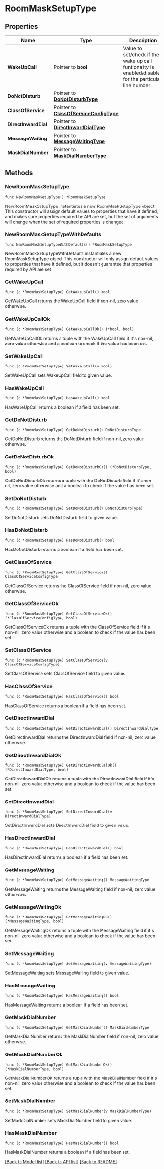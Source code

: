 # RoomMaskSetupType

## Properties

Name | Type | Description | Notes
------------ | ------------- | ------------- | -------------
**WakeUpCall** | Pointer to **bool** | Value to set/check if the wake up call funtionality is enabled/disabled for the particular line number. | [optional] 
**DoNotDisturb** | Pointer to [**DoNotDisturbType**](DoNotDisturbType.md) |  | [optional] 
**ClassOfService** | Pointer to [**ClassOfServiceConfigType**](ClassOfServiceConfigType.md) |  | [optional] 
**DirectInwardDial** | Pointer to [**DirectInwardDialType**](DirectInwardDialType.md) |  | [optional] 
**MessageWaiting** | Pointer to [**MessageWaitingType**](MessageWaitingType.md) |  | [optional] 
**MaskDialNumber** | Pointer to [**MaskDialNumberType**](MaskDialNumberType.md) |  | [optional] 

## Methods

### NewRoomMaskSetupType

`func NewRoomMaskSetupType() *RoomMaskSetupType`

NewRoomMaskSetupType instantiates a new RoomMaskSetupType object
This constructor will assign default values to properties that have it defined,
and makes sure properties required by API are set, but the set of arguments
will change when the set of required properties is changed

### NewRoomMaskSetupTypeWithDefaults

`func NewRoomMaskSetupTypeWithDefaults() *RoomMaskSetupType`

NewRoomMaskSetupTypeWithDefaults instantiates a new RoomMaskSetupType object
This constructor will only assign default values to properties that have it defined,
but it doesn't guarantee that properties required by API are set

### GetWakeUpCall

`func (o *RoomMaskSetupType) GetWakeUpCall() bool`

GetWakeUpCall returns the WakeUpCall field if non-nil, zero value otherwise.

### GetWakeUpCallOk

`func (o *RoomMaskSetupType) GetWakeUpCallOk() (*bool, bool)`

GetWakeUpCallOk returns a tuple with the WakeUpCall field if it's non-nil, zero value otherwise
and a boolean to check if the value has been set.

### SetWakeUpCall

`func (o *RoomMaskSetupType) SetWakeUpCall(v bool)`

SetWakeUpCall sets WakeUpCall field to given value.

### HasWakeUpCall

`func (o *RoomMaskSetupType) HasWakeUpCall() bool`

HasWakeUpCall returns a boolean if a field has been set.

### GetDoNotDisturb

`func (o *RoomMaskSetupType) GetDoNotDisturb() DoNotDisturbType`

GetDoNotDisturb returns the DoNotDisturb field if non-nil, zero value otherwise.

### GetDoNotDisturbOk

`func (o *RoomMaskSetupType) GetDoNotDisturbOk() (*DoNotDisturbType, bool)`

GetDoNotDisturbOk returns a tuple with the DoNotDisturb field if it's non-nil, zero value otherwise
and a boolean to check if the value has been set.

### SetDoNotDisturb

`func (o *RoomMaskSetupType) SetDoNotDisturb(v DoNotDisturbType)`

SetDoNotDisturb sets DoNotDisturb field to given value.

### HasDoNotDisturb

`func (o *RoomMaskSetupType) HasDoNotDisturb() bool`

HasDoNotDisturb returns a boolean if a field has been set.

### GetClassOfService

`func (o *RoomMaskSetupType) GetClassOfService() ClassOfServiceConfigType`

GetClassOfService returns the ClassOfService field if non-nil, zero value otherwise.

### GetClassOfServiceOk

`func (o *RoomMaskSetupType) GetClassOfServiceOk() (*ClassOfServiceConfigType, bool)`

GetClassOfServiceOk returns a tuple with the ClassOfService field if it's non-nil, zero value otherwise
and a boolean to check if the value has been set.

### SetClassOfService

`func (o *RoomMaskSetupType) SetClassOfService(v ClassOfServiceConfigType)`

SetClassOfService sets ClassOfService field to given value.

### HasClassOfService

`func (o *RoomMaskSetupType) HasClassOfService() bool`

HasClassOfService returns a boolean if a field has been set.

### GetDirectInwardDial

`func (o *RoomMaskSetupType) GetDirectInwardDial() DirectInwardDialType`

GetDirectInwardDial returns the DirectInwardDial field if non-nil, zero value otherwise.

### GetDirectInwardDialOk

`func (o *RoomMaskSetupType) GetDirectInwardDialOk() (*DirectInwardDialType, bool)`

GetDirectInwardDialOk returns a tuple with the DirectInwardDial field if it's non-nil, zero value otherwise
and a boolean to check if the value has been set.

### SetDirectInwardDial

`func (o *RoomMaskSetupType) SetDirectInwardDial(v DirectInwardDialType)`

SetDirectInwardDial sets DirectInwardDial field to given value.

### HasDirectInwardDial

`func (o *RoomMaskSetupType) HasDirectInwardDial() bool`

HasDirectInwardDial returns a boolean if a field has been set.

### GetMessageWaiting

`func (o *RoomMaskSetupType) GetMessageWaiting() MessageWaitingType`

GetMessageWaiting returns the MessageWaiting field if non-nil, zero value otherwise.

### GetMessageWaitingOk

`func (o *RoomMaskSetupType) GetMessageWaitingOk() (*MessageWaitingType, bool)`

GetMessageWaitingOk returns a tuple with the MessageWaiting field if it's non-nil, zero value otherwise
and a boolean to check if the value has been set.

### SetMessageWaiting

`func (o *RoomMaskSetupType) SetMessageWaiting(v MessageWaitingType)`

SetMessageWaiting sets MessageWaiting field to given value.

### HasMessageWaiting

`func (o *RoomMaskSetupType) HasMessageWaiting() bool`

HasMessageWaiting returns a boolean if a field has been set.

### GetMaskDialNumber

`func (o *RoomMaskSetupType) GetMaskDialNumber() MaskDialNumberType`

GetMaskDialNumber returns the MaskDialNumber field if non-nil, zero value otherwise.

### GetMaskDialNumberOk

`func (o *RoomMaskSetupType) GetMaskDialNumberOk() (*MaskDialNumberType, bool)`

GetMaskDialNumberOk returns a tuple with the MaskDialNumber field if it's non-nil, zero value otherwise
and a boolean to check if the value has been set.

### SetMaskDialNumber

`func (o *RoomMaskSetupType) SetMaskDialNumber(v MaskDialNumberType)`

SetMaskDialNumber sets MaskDialNumber field to given value.

### HasMaskDialNumber

`func (o *RoomMaskSetupType) HasMaskDialNumber() bool`

HasMaskDialNumber returns a boolean if a field has been set.


[[Back to Model list]](../README.md#documentation-for-models) [[Back to API list]](../README.md#documentation-for-api-endpoints) [[Back to README]](../README.md)



